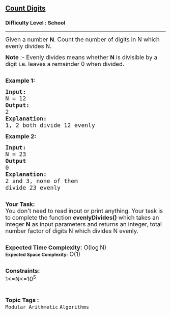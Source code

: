 <h2><a href="https://practice.geeksforgeeks.org/problems/count-digits5716/1?page=1&difficulty[]=-2&sortBy=submissions">Count Digits</a></h2><h3>Difficulty Level : School</h3><hr><div class="problems_problem_content__Xm_eO"><p><span style="font-size:18px">Given a number <strong>N</strong>. Count the number of digits in N which evenly divides N.</span></p>

<p><span style="font-size:18px"><strong>Note</strong> :- Evenly divides means whether <strong>N</strong> is divisible by a digit i.e. leaves a remainder 0 when divided.</span><br>
&nbsp;</p>

<p><strong><span style="font-size:18px">Example 1:</span></strong></p>

<pre><strong><span style="font-size:18px">Input:
</span></strong><span style="font-size:18px">N = 12</span><strong><span style="font-size:18px">
Output:
</span></strong><span style="font-size:18px">2</span><strong><span style="font-size:18px">
Explanation:</span></strong><span style="font-size:18px">
1, 2 both divide 12 evenly</span></pre>

<p><span style="font-size:18px"><strong>Example 2:</strong></span></p>

<pre><span style="font-size:18px"><strong>Input:
</strong>N = 23<strong>
Output
</strong>0<strong>
Explanation:
</strong>2 and 3, none of them
divide 23 evenly
</span></pre>

<p><br>
<strong><span style="font-size:18px">Your Task:</span></strong><br>
<span style="font-size:18px">You don't need to read input or print anything. Your task is to complete the function <strong>evenlyDivides()</strong>&nbsp;which takes&nbsp;an integer&nbsp;<strong>N</strong>&nbsp;as input parameters&nbsp;and returns an integer, total number factor of digits N which divides N evenly.</span></p>

<p><br>
<span style="font-size:18px"><strong>Expected Time Complexity:</strong> O(log</span><span style="font-size:15px"> </span><span style="font-size:18px">N)</span><br>
<strong>Expected Space Complexity:</strong><span style="font-size:18px"> O(1)</span><br>
&nbsp;</p>

<p><span style="font-size:18px"><strong>Constraints:</strong><br>
1&lt;=N&lt;=10<sup>5</sup></span></p>
</div><br><p><span style=font-size:18px><strong>Topic Tags : </strong><br><code>Modular Arithmetic</code>&nbsp;<code>Algorithms</code>&nbsp;